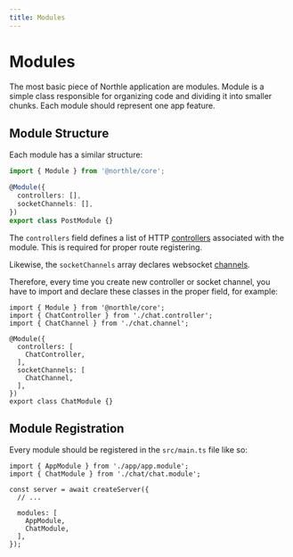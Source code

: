 ```yaml
---
title: Modules
---
```


# Modules

The most basic piece of Northle application are modules. Module is a simple class responsible for organizing code and dividing it into smaller chunks. Each module should represent one app feature.

## Module Structure

Each module has a similar structure:

```ts
import { Module } from '@northle/core';

@Module({
  controllers: [],
  socketChannels: [],
})
export class PostModule {}
```

The `controllers` field defines a list of HTTP [controllers](/docs/basics/controllers-and-routing) associated with the module. This is required for proper route registering.

Likewise, the `socketChannels` array declares websocket [channels](/docs/advanced/websockets).

Therefore, every time you create new controller or socket channel, you have to import and declare these classes in the proper field, for example:

```ts{2,3,7,10}
import { Module } from '@northle/core';
import { ChatController } from './chat.controller';
import { ChatChannel } from './chat.channel';

@Module({
  controllers: [
    ChatController,
  ],
  socketChannels: [
    ChatChannel,
  ],
})
export class ChatModule {}
```

## Module Registration

Every module should be registered in the `src/main.ts` file like so:

```ts{1,2,8,9}
import { AppModule } from './app/app.module';
import { ChatModule } from './chat/chat.module';

const server = await createServer({
  // ...

  modules: [
    AppModule,
    ChatModule,
  ],
});
```
